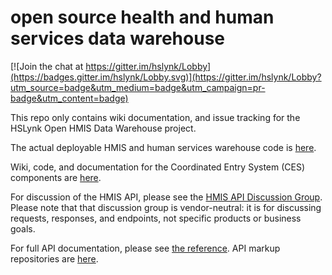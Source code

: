 open source health and human services data warehouse
===========

[![Join the chat at https://gitter.im/hslynk/Lobby](https://badges.gitter.im/hslynk/Lobby.svg)](https://gitter.im/hslynk/Lobby?utm_source=badge&utm_medium=badge&utm_campaign=pr-badge&utm_content=badge)

This repo only contains wiki documentation, and issue tracking for the HSLynk Open HMIS Data Warehouse project.  

The actual deployable HMIS and human services warehouse code is [here](https://github.com/servinglynk/hmis-lynk-open-source).

Wiki, code, and documentation for the Coordinated Entry System (CES) components are [here](https://github.com/hserv/coordinated-entry).

For discussion of the HMIS API, please see the [HMIS API Discussion Group](https://groups.google.com/forum/#!forum/hmis-api).  Please note that that discussion group is vendor-neutral: it is for discussing requests, responses, and endpoints, not specific products or business goals.

For full API documentation, please see [the reference](https://docs.hslynk.com).  API markup repositories are [here](https://github.com/hmis-api/).

